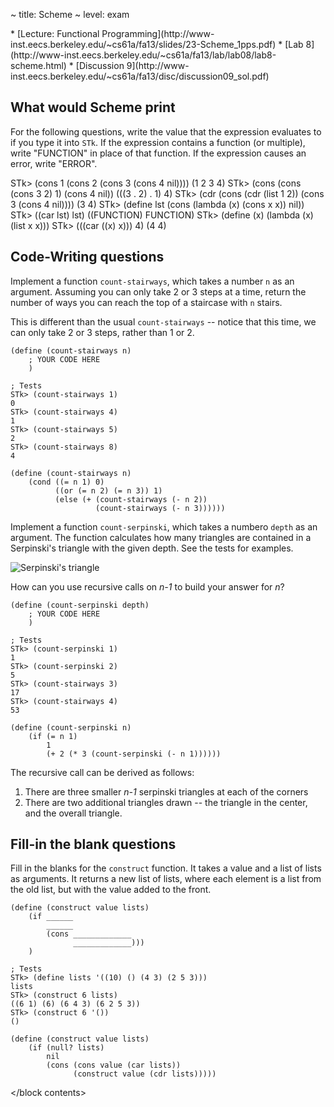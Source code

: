 ~ title: Scheme
~ level: exam

<block references>
* [Lecture: Functional Programming](http://www-inst.eecs.berkeley.edu/~cs61a/fa13/slides/23-Scheme_1pps.pdf)
* [Lab 8](http://www-inst.eecs.berkeley.edu/~cs61a/fa13/lab/lab08/lab8-scheme.html)
* [Discussion 9](http://www-inst.eecs.berkeley.edu/~cs61a/fa13/disc/discussion09_sol.pdf)
</block references>

<block notes>
</block notes>

<block contents>

What would Scheme print
-----------------------

<question>

For the following questions, write the value that the expression
evaluates to if you type it into `STk`. If the expression contains a
function (or multiple), write "FUNCTION" in place of that function. If
the expression causes an error, write "ERROR".

<prompt>
    STk> (cons 1 (cons 2 (cons 3 (cons 4 nil))))
    (1 2 3 4)
    STk> (cons (cons (cons 3 2) 1) (cons 4 nil))
    (((3 . 2) . 1) 4)
    STk> (cdr (cons (cdr (list 1 2)) (cons 3 (cons 4 nil))))
    (3 4)
    STk> (define lst (cons (lambda (x) (cons x x)) nil))
    STk> ((car lst) lst)
    ((FUNCTION) FUNCTION)
    STk> (define (x) (lambda (x) (list x x)))
    STk> (((car ((x) x))) 4)
    (4 4)
</prompt>

Code-Writing questions
----------------------

<question>

Implement a function `count-stairways`, which takes a number `n` as an
argument. Assuming you can only take 2 or 3 steps at a time, return the
number of ways you can reach the top of a staircase with `n` stairs.

This is different than the usual `count-stairways` -- notice that this
time, we can only take 2 or 3 steps, rather than 1 or 2.

    (define (count-stairways n)
        ; YOUR CODE HERE
        )

    ; Tests
    STk> (count-stairways 1)
    0
    STk> (count-stairways 4)
    1
    STk> (count-stairways 5)
    2
    STk> (count-stairways 8)
    4

<solution>

    (define (count-stairways n)
        (cond ((= n 1) 0)
              ((or (= n 2) (= n 3)) 1)
              (else (+ (count-stairways (- n 2))
                       (count-stairways (- n 3))))))

</solution>

<question>

Implement a function `count-serpinski`, which takes a numbero `depth`
as an argument. The function calculates how many triangles are
contained in a Serpinski's triangle with the given depth. See the tests
for examples.

![Serpinski's triangle](serpinski.svg)

How can you use recursive calls on *n-1* to build your answer for *n*?

    (define (count-serpinski depth)
        ; YOUR CODE HERE
        )

    ; Tests
    STk> (count-serpinski 1)
    1
    STk> (count-serpinski 2)
    5
    STk> (count-stairways 3)
    17
    STk> (count-stairways 4)
    53

<solution>

    (define (count-serpinski n)
        (if (= n 1)
            1
            (+ 2 (* 3 (count-serpinski (- n 1))))))

The recursive call can be derived as follows:

1. There are three smaller *n-1* serpinski triangles at each of the
   corners
2. There are two additional triangles drawn -- the triangle in the
   center, and the overall triangle.

</solution>

Fill-in the blank questions
---------------------------

Fill in the blanks for the `construct` function. It takes a value and a
list of lists as arguments. It returns a new list of lists, where each
element is a list from the old list, but with the value added to the
front.

    (define (construct value lists)
        (if ______
            ______
            (cons _____________
                  _____________)))
        )

    ; Tests
    STk> (define lists '((10) () (4 3) (2 5 3)))
    lists
    STk> (construct 6 lists)
    ((6 1) (6) (6 4 3) (6 2 5 3))
    STk> (construct 6 '())
    ()

<solution>

    (define (construct value lists)
        (if (null? lists)
            nil
            (cons (cons value (car lists))
                  (construct value (cdr lists)))))

</solution>

</block contents>

